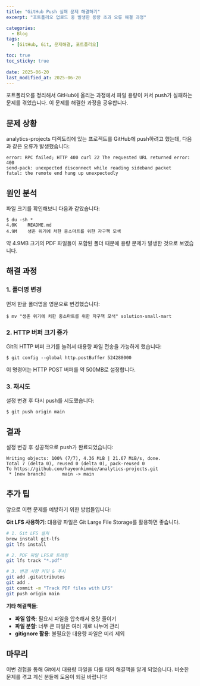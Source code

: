 ```yaml
---
title: "GitHub Push 실패 문제 해결하기"
excerpt: "포트폴리오 업로드 중 발생한 용량 초과 오류 해결 과정"

categories:
  - Blog
tags:
  - [GitHub, Git, 문제해결, 포트폴리오]

toc: true
toc_sticky: true
 
date: 2025-06-20
last_modified_at: 2025-06-20
---
```


포트폴리오를 정리해서 GitHub에 올리는 과정에서 파일 용량이 커서 push가 실패하는 문제를 겪었습니다. 이 문제를 해결한 과정을 공유합니다.

## 문제 상황

analytics-projects 디렉토리에 있는 프로젝트를 GitHub에 push하려고 했는데, 다음과 같은 오류가 발생했습니다:

```
error: RPC failed; HTTP 400 curl 22 The requested URL returned error: 400
send-pack: unexpected disconnect while reading sideband packet
fatal: the remote end hung up unexpectedly
```

## 원인 분석

파일 크기를 확인해보니 다음과 같았습니다:

```
$ du -sh *
4.0K    README.md
4.9M    생존 위기에 처한 중소마트를 위한 자구책 모색
```

약 4.9MB 크기의 PDF 파일들이 포함된 폴더 때문에 용량 문제가 발생한 것으로 보였습니다.

## 해결 과정

### 1. 폴더명 변경

먼저 한글 폴더명을 영문으로 변경했습니다:

```
$ mv "생존 위기에 처한 중소마트를 위한 자구책 모색" solution-small-mart
```

### 2. HTTP 버퍼 크기 증가

Git의 HTTP 버퍼 크기를 늘려서 대용량 파일 전송을 가능하게 했습니다:

```
$ git config --global http.postBuffer 524288000
```

이 명령어는 HTTP POST 버퍼를 약 500MB로 설정합니다.

### 3. 재시도

설정 변경 후 다시 push를 시도했습니다:

```
$ git push origin main
```

## 결과

설정 변경 후 성공적으로 push가 완료되었습니다:

```
Writing objects: 100% (7/7), 4.36 MiB | 21.67 MiB/s, done.
Total 7 (delta 0), reused 0 (delta 0), pack-reused 0
To https://github.com/hayeonkimmie/analytics-projects.git
 * [new branch]      main -> main
```

## 추가 팁

앞으로 이런 문제를 예방하기 위한 방법들입니다:

**Git LFS 사용하기**: 대용량 파일은 Git Large File Storage를 활용하면 좋습니다.

```bash
# 1. Git LFS 설치
brew install git-lfs
git lfs install

# 2. PDF 파일 LFS로 트래킹
git lfs track "*.pdf"

# 3. 변경 사항 커밋 & 푸시
git add .gitattributes
git add .
git commit -m "Track PDF files with LFS"
git push origin main
```

**기타 해결책들**:
- **파일 압축**: 필요시 파일을 압축해서 용량 줄이기  
- **파일 분할**: 너무 큰 파일은 여러 개로 나누어 관리
- **gitignore 활용**: 불필요한 대용량 파일은 미리 제외

## 마무리

이번 경험을 통해 Git에서 대용량 파일을 다룰 때의 해결책을 알게 되었습니다. 비슷한 문제를 겪고 계신 분들께 도움이 되길 바랍니다!